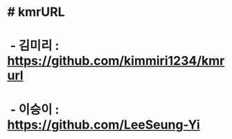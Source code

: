 # \# kmrURL

# 

#  - 김미리 : https://github.com/kimmiri1234/kmrurl



#  - 이승이 : https://github.com/LeeSeung-Yi

